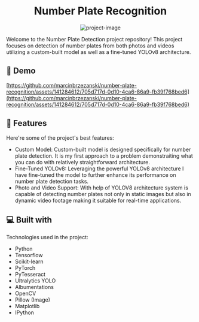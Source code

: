 <h1 align="center" id="title">Number Plate Recognition</h1>

<p align="center"><img src="https://socialify.git.ci/marcinbrzezanski/number-plate-recognition/image?language=1&amp;owner=1&amp;name=1&amp;stargazers=1&amp;theme=Light" alt="project-image"></p>

<p id="description">Welcome to the Number Plate Detection project repository! This project focuses on detection of number plates from both photos and videos utilizing a custom-built model as well as a fine-tuned YOLOv8 architecture.</p>

<h2>🚀 Demo</h2>

[https://github.com/marcinbrzezanski/number-plate-recognition/assets/141284612/705d717d-0d10-4ca6-86a9-fb39f768bed6](https://github.com/marcinbrzezanski/number-plate-recognition/assets/141284612/705d717d-0d10-4ca6-86a9-fb39f768bed6)

  
  
<h2>🧐 Features</h2>

Here're some of the project's best features:

*   Custom Model: Custom-built model is designed specifically for number plate detection. It is my first approach to a problem demonstraiting what you can do with relatively straightforward architecture.
*   Fine-Tuned YOLOv8: Leveraging the powerful YOLOv8 architecture I have fine-tuned the model to further enhance its performance on number plate detection tasks.
*   Photo and Video Support: With help of YOLOV8 architecture system is capable of detecting number plates not only in static images but also in dynamic video footage making it suitable for real-time applications.

  
  
<h2>💻 Built with</h2>

Technologies used in the project:

*   Python
*   Tensorflow
*   Scikit-learn
*   PyTorch
*   PyTesseract
*   Ultralytics YOLO
*   Albumentations
*   OpenCV
*   Pillow (Image)
*   Matplotlib
*   IPython
